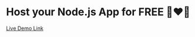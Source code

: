 # Host your Node.js App for FREE 🚀❤️‍🔥

[Live Demo Link](https://url-shortener-backend-cli.onrender.com/)

